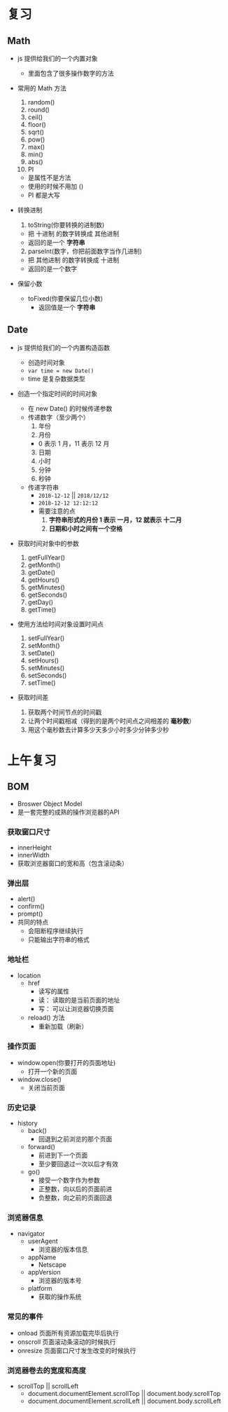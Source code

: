 # 复习

## Math

- js 提供给我们的一个内置对象
  + 里面包含了很多操作数字的方法

- 常用的 Math 方法
  1. random()
  2. round()
  3. ceil()
  4. floor()
  5. sqrt()
  6. pow()
  7. max()
  8. min()
  9. abs()
  10. PI
    + 是属性不是方法
    + 使用的时候不用加 ()
    + PI 都是大写

- 转换进制
  1. toString(你要转换的进制数)
    + 把 十进制 的数字转换成 其他进制
    + 返回的是一个 **字符串**
  2. parseInt(数字，你把前面数字当作几进制)
    + 把 其他进制 的数字转换成 十进制
    + 返回的是一个数字

- 保留小数
  + toFixed(你要保留几位小数)
    + 返回值是一个 **字符串**

## Date

- js 提供给我们的一个内置构造函数
  + 创造时间对象
  + `var time = new Date()`
  + time 是复杂数据类型

- 创造一个指定时间的时间对象
  + 在 new Date() 的时候传递参数
  + 传递数字（至少两个）
    1. 年份
    2. 月份
      + 0 表示 1 月，11 表示 12 月
    3. 日期
    4. 小时
    5. 分钟
    6. 秒钟
  + 传递字符串
    + `2018-12-12` || `2018/12/12`
    + `2018-12-12 12:12:12`
    + 需要注意的点
      1. **字符串形式的月份 1 表示 一月，12 就表示 十二月**
      2. **日期和小时之间有一个空格**

- 获取时间对象中的参数
  1. getFullYear()
  2. getMonth()
  3. getDate()
  4. getHours()
  5. getMinutes()
  6. getSeconds()
  7. getDay()
  8. getTime()

- 使用方法给时间对象设置时间点
  1. setFullYear()
  2. setMonth()
  3. setDate()
  4. setHours()
  5. setMinutes()
  6. setSeconds()
  7. setTime()

- 获取时间差
  1. 获取两个时间节点的时间戳
  2. 让两个时间戳相减（得到的是两个时间点之间相差的 **毫秒数**）
  3. 用这个毫秒数去计算多少天多少小时多少分钟多少秒

# 上午复习

## BOM

- Broswer Object Model
- 是一套完整的成熟的操作浏览器的API

### 获取窗口尺寸

- innerHeight
- innerWidth
- 获取浏览器窗口的宽和高（包含滚动条）

### 弹出层

- alert()
- confirm()
- prompt()
- 共同的特点
  + 会阻断程序继续执行
  + 只能输出字符串的格式

### 地址栏

- location
  + href
    + 读写的属性
    + 读： 读取的是当前页面的地址
    + 写： 可以让浏览器切换页面
  + reload() 方法
    + 重新加载（刷新）

### 操作页面

- window.open(你要打开的页面地址)
  + 打开一个新的页面
- window.close()
  + 关闭当前页面

### 历史记录

- history
  + back()
    + 回退到之前浏览的那个页面
  + forward()
    + 前进到下一个页面
    + 至少要回退过一次以后才有效
  + go()
    + 接受一个数字作为参数
    + 正整数，向以后的页面前进
    + 负整数，向之前的页面回退

### 浏览器信息

- navigator
  + userAgent
    + 浏览器的版本信息
  + appName
    + Netscape
  + appVersion
    + 浏览器的版本号
  + platform
    + 获取的操作系统

### 常见的事件

- onload 页面所有资源加载完毕后执行
- onscroll 页面滚动条滚动的时候执行
- onresize 页面窗口尺寸发生改变的时候执行

### 浏览器卷去的宽度和高度

- scrollTop || scrollLeft
  + document.documentElement.scrollTop || document.body.scrollTop
  + document.documentElement.scrollLeft || document.body.scrollLeft
